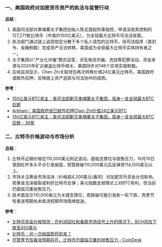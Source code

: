 ### 一、美国政府对加密货币资产的执法与监管行动  
**总结**：  
1. 美国司法部对柬埔寨太子集团创始人陈志提起刑事指控，申请没收其控制的127,271枚比特币（市值约150亿美元），为全球最大比特币司法没收案。  
2. 执法部门通过链上追踪锁定分散于多个私人钱包的比特币，经司法程序（查封令、金融制裁）完成资产合法转移，美国成为全球最大比特币实体持有者之一。  
3. 太子集团以“产业化诈骗”模式运营，涉及电信诈骗、洗钱等犯罪活动，资金来源与2020年矿企被盗比特币相关，美国同步对146个实体实施制裁。  
4. 后续监测显示，Chen Zhi关联钱包再次转移价值24亿美元比特币，美国政府或额外扣押，反映链上资产追踪与司法协作的成熟。  

**参考**：  
- [150亿美元BTC易主：美司法部剿灭柬埔寨太子集团，摇身一变全球最大BTC巨鲸](https://www.theblockbeats.info/flash/316505)  
- [Arkham：美国政府或已额外扣押Chen Zhi价值24亿美元BTC](https://www.theblockbeats.info/flash/316505)  
- [150亿美元BTC易主：美司法部剿灭柬埔寨太子集团，摇身一变全球最大BTC巨鲸 - 36氪](https://m.36kr.com/p/3511623830690694)  


### 二、比特币价格波动与市场分析  
**总结**：  
1. 比特币近期价格在110,000美元附近波动，面临支撑位与抛售压力，10月10日曾因杠杆多头平仓引发崩盘，短暂跌破110,000美元后反弹至114,000美元以上。  
2. 市场关注黄金市场泡沫（价格超4,200美元/盎司）对加密货币资金分流影响，若黄金泡沫破裂或利好比特币反弹；美元指数走弱理论上对BTC有利，但当前仍面临沉重抛售压力。  
3. 技术面显示110,000美元为关键支撑位，若跌破可能引发新一轮下跌，而季节性看涨预期尚未抵消短期市场情绪低迷。  

**参考**：  
- [比特币现金价格预测：在利润回吐和看跌市场信号上升的情况下，BCH风险下跌至450美元](https://www.mitrade.com/cn/insights/news/live-news/article-3-1199758-20251016)  
- [比特币：另一次崩盘即将到来？](https://cryptonomist.ch/2025/10/16/%E6%AF%94%E7%89%B9%E5%B8%81%EF%BC%9A%E5%8F%A6%E4%B8%80%E6%AC%A1%E5%B4%A9%E7%9B%98%E5%8D%B3%E5%B0%86%E5%88%B0%E6%9D%A5%EF%BC%9F/)  
- [尽管季节性看涨预期存在，比特币仍面临沉重的抛售压力 - CoinDesk](https://www.coindesk.com/zh/markets/2025/10/16/bitcoin-faces-heavy-selling-pressure-despite-seasonal-bullish-expectations)